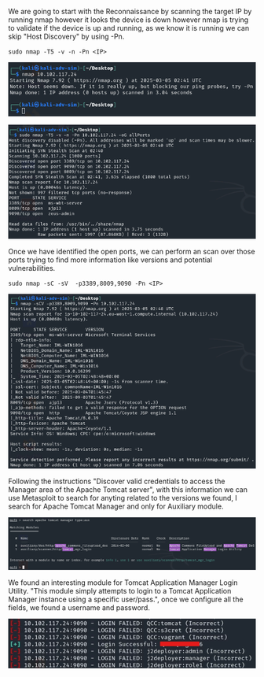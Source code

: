 We are going to start with the Reconnaissance by scanning the target IP by running nmap however it looks the device is down however nmap is trying to validate if the device is up and running, as we know it is running we can skip "Host Discovery" by using -Pn.

```nmap
sudo nmap -T5 -v -n -Pn <IP>
```

![Image Description](Uploads/Initial%20Scan.png)

![Image Description](Uploads/Second%20Scan.png)

Once we have identified the open ports, we can perform an scan over those ports trying to find more information like versions and potential vulnerabilities.

```nmap
sudo nmap -sC -sV  -p3389,8009,9090 -Pn <IP>
```

![Image Description](Uploads/targeted.png)

Following the instructions "Discover valid credentials to access the Manager area of the Apache Tomcat server", with this information we can use Metasploit to search for anyting related to the versions we found, I search for Apache Tomcat Manager and only for Auxiliary module.

![Image Description](Uploads/search.png)

We found an interesting module for Tomcat Application Manager Login Utility. "This module simply attempts to login to a Tomcat Application Manager instance using a specific user/pass.", once we configure all the fields, we found a username and password.

![Image Description](Uploads/userpass.png)
